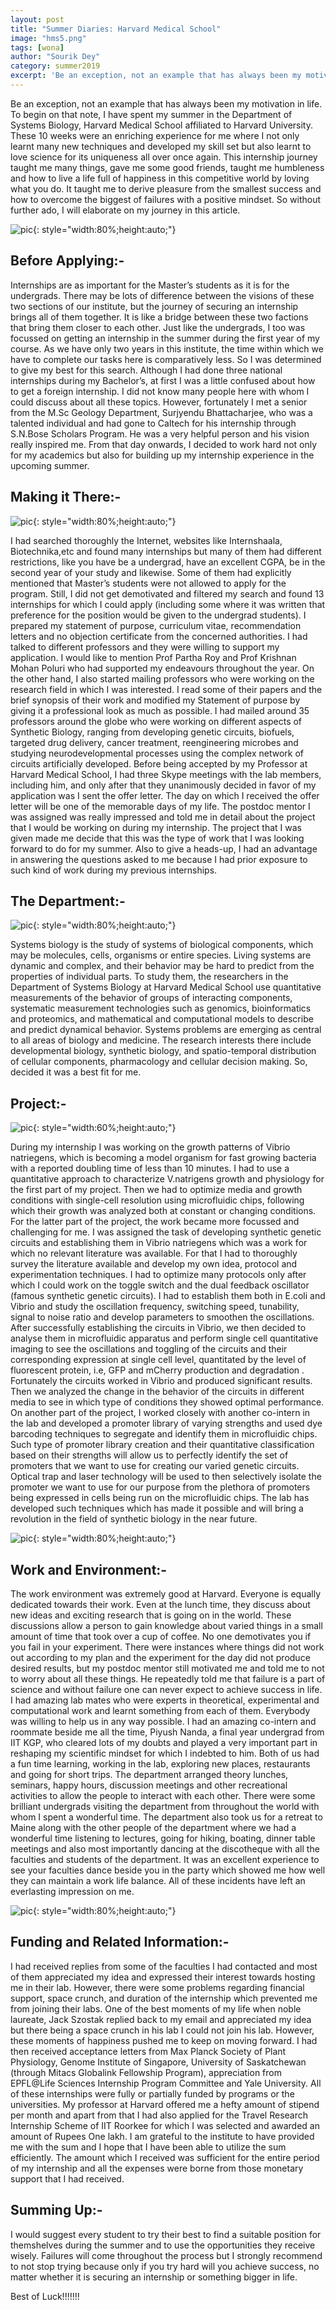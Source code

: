 ```yaml
---
layout: post
title: "Summer Diaries: Harvard Medical School"
image: "hms5.png"
tags: [wona]
author: "Sourik Dey"
category: summer2019
excerpt: 'Be an exception, not an example that has always been my motivation in life. To begin on that note, I have spent my summer in the Department of Systems Biology, Harvard Medical School affiliated to Harvard University.'
---
```


Be an exception, not an example that has always been my motivation in life. To begin on that note, I have spent my summer in the Department of Systems Biology, Harvard Medical School affiliated to Harvard University. These 10 weeks were an enriching experience for me where I not only learnt many new techniques and developed my skill set but also learnt to love science for its uniqueness all over once again. This internship journey taught me many things, gave me some good friends, taught me humbleness and how to live a life full of happiness in this competitive world by loving what you do. It taught me to derive pleasure from the smallest success and how to overcome the biggest of failures with a positive mindset. So without further ado, I will elaborate on my journey in this article.

![pic](/images/posts/hms2.png){: style="width:80%;height:auto;"}


## Before Applying:-

Internships are as important for the Master’s students as it is for the undergrads. There may be lots of difference between the visions of these two sections of our institute, but the journey of securing an internship brings all of them together. It is like a bridge between these two factions that bring them closer to each other. Just like the undergrads, I too was focussed on getting an internship in the summer during the first year of my course. As we have only two years in this institute, the time within which we have to complete our tasks here is comparatively less. So I was determined to give my best for this search. Although I had done three national internships during my Bachelor’s, at first I was a little confused about how to get a foreign internship. I did not know many people here with whom I could discuss about all these topics. However, fortunately I met a senior from the M.Sc Geology Department, Surjyendu Bhattacharjee, who was a talented individual and had gone to Caltech for his internship through S.N.Bose Scholars Program. He was a very helpful person and his vision really inspired me. From that day onwards, I decided to work hard not only for my academics but also for building up my internship experience in the upcoming summer.


## Making it There:-

![pic](/images/posts/hms1.png){: style="width:80%;height:auto;"}

 I had searched thoroughly the Internet, websites like Internshaala, Biotechnika,etc and found many internships but many of them had different restrictions, like you have be a undergrad, have an excellent CGPA, be in the second year of your study and likewise. Some of them had explicitly mentioned that Master’s students were not allowed to apply for the program. Still, I did not get demotivated and filtered my search and found 13 internships for which I could apply (including some where it was written that preference for the position would be given to the undergrad students). I prepared my statement of purpose, curriculum vitae, recommendation letters and no objection certificate from the concerned authorities. I had talked to different professors and they were willing to support my application. I would like to mention Prof Partha Roy and Prof Krishnan Mohan Poluri who had supported my endeavours throughout the year. On the other hand, I also started mailing professors who were working on the research field in which I was interested. I read some of their papers and the brief synopsis of their work and modified my Statement of purpose by giving it a professional look as much as possible. I had mailed around 35 professors around the globe who were working on different aspects of Synthetic Biology, ranging from developing genetic circuits, biofuels, targeted drug delivery, cancer treatment, reengineering microbes and studying neurodevelopmental processes using the complex network of circuits artificially developed. Before being accepted by my Professor at Harvard Medical School, I had three Skype meetings with the lab members, including him, and only after that they unanimously decided in favor of my application was I sent the offer letter. The day on which I received the offer letter will be one of the memorable days of my life. The postdoc mentor I was assigned was really impressed and told me in detail about the project that I would be working on during my internship. The project that I was given made me decide that this was the type of work that I was looking forward to do for my summer. Also to give a heads-up, I had an advantage in answering the questions asked to me because I had prior exposure to such kind of work during my previous internships. 


## The Department:-

![pic](/images/posts/hms6.png){: style="width:80%;height:auto;"}

Systems biology is the study of systems of biological components, which may be molecules, cells, organisms or entire species. Living systems are dynamic and complex, and their behavior may be hard to predict from the properties of individual parts. To study them, the researchers in the Department of Systems Biology at Harvard Medical School use quantitative measurements of the behavior of groups of interacting components, systematic measurement technologies such as genomics, bioinformatics and proteomics, and mathematical and computational models to describe and predict dynamical behavior. Systems problems are emerging as central to all areas of biology and medicine. The research interests there include developmental biology, synthetic biology, and spatio-temporal distribution of cellular components, pharmacology and cellular decision making. So, decided it was a best fit for me.


## Project:-

![pic](/images/posts/hms3.png){: style="width:60%;height:auto;"}

During my internship I was working on the growth patterns of Vibrio natriegens, which is becoming a model organism for fast growing bacteria with a reported doubling time of less than 10 minutes. I had to use a quantitative approach to characterize V.natrigens growth and physiology for the first part of my project. Then we had to optimize media and growth conditions with single-cell resolution using microfluidic chips, following which their growth was analyzed both at constant or changing conditions. For the latter part of the project, the work became more focussed and challenging for me. I was assigned the task of developing synthetic genetic circuits and establishing them in Vibrio natriegens which was a work for which no relevant literature was available. For that I had to thoroughly survey the literature available and develop my own idea, protocol and experimentation techniques. I had to optimize many protocols only after which I could work on the toggle switch and the dual feedback oscillator (famous synthetic genetic circuits). I had to establish them both in E.coli and Vibrio and study the oscillation frequency, switching speed, tunability, signal to noise ratio and develop parameters to smoothen the oscillations. After successfully establishing the circuits in Vibrio, we then decided to analyse them in microfluidic apparatus and perform single cell quantitative imaging to see the oscillations and toggling of the circuits and their corresponding expression at single cell level, quantitated by the level of fluorescent protein, i.e, GFP and mCherry production and degradation . Fortunately the circuits worked in Vibrio and produced significant results. Then we analyzed the change in the behavior of the circuits in different media to see in which type of conditions they showed optimal performance. On another part of the project, I worked closely with another co-intern in the lab and developed a promoter library of varying strengths and used dye barcoding techniques to segregate and identify them in microfluidic chips. Such type of promoter library creation and their quantitative classification based on their strengths will allow us to perfectly identify the set of promoters that we want to use for creating our varied genetic circuits. Optical trap and laser technology will be used to then selectively isolate the promoter we want to use for our purpose from the plethora of promoters being expressed in cells being run on the microfluidic chips. The lab has developed such techniques which has made it possible and will bring a revolution in the field of synthetic biology in the near future.

![pic](/images/posts/hms4.png){: style="width:80%;height:auto;"}


                                                                                                                                                                 
## Work and Environment:-

The work environment was extremely good at Harvard. Everyone is equally dedicated towards their work. Even at the lunch time, they discuss about new ideas and exciting research that is going on in the world. These discussions allow a person to gain knowledge about varied things in a small amount of time that took over a cup of coffee. No one demotivates you if you fail in your experiment. There were instances where things did not work out according to my plan and the experiment for the day did not produce desired results, but my postdoc mentor still motivated me and told me to not to worry about all these things. He repeatedly told me that failure is a part of science and without failure one can never expect to achieve success in life. I had amazing lab mates who were experts in theoretical, experimental and computational work and learnt something from each of them. Everybody was willing to help us in any way possible. I had an amazing co-intern and roommate beside me all the time, Piyush Nanda, a final year undergrad from IIT KGP, who cleared lots of my doubts and played a very important part in reshaping my scientific mindset for which I indebted to him. Both of us had a fun time learning, working in the lab, exploring new places, restaurants and going for short trips. The department arranged theory lunches, seminars, happy hours, discussion meetings and other recreational activities to allow the people to interact with each other. There were some brilliant undergrads visiting the department from throughout the world with whom I spent a wonderful time. The department also took us for a retreat to Maine along with the other people of the department where we had a wonderful time listening to lectures, going for hiking, boating, dinner table meetings and also most importantly dancing at the discotheque with all the faculties and students of the department. It was an excellent experience to see your faculties dance beside you in the party which showed me how well they can maintain a work life balance. All of these incidents have left an everlasting impression on me.

![pic](/images/posts/hms5.png){: style="width:80%;height:auto;"}

## Funding and Related Information:-

I had received replies from some of the faculties I had contacted and most of them appreciated my idea and expressed their interest towards hosting me in their lab. However, there were some problems regarding financial support, space crunch, and duration of the internship which prevented me from joining their labs. One of the best moments of my life when noble laureate, Jack Szostak replied back to my email and appreciated my idea but there being a space crunch in his lab I could not join his lab. However, these moments of happiness pushed me to keep on moving forward. I had then received acceptance letters from Max Planck Society of Plant Physiology, Genome Institute of Singapore, University of Saskatchewan (through Mitacs Globalink Fellowship Program), appreciation from EPFL@Life Sciences Internship Program Committee and Yale University. All of these internships were fully or partially funded by programs or the universities. My professor at Harvard offered me a hefty amount of stipend per month and apart from that I had also applied for the Travel Research Internship Scheme of IIT Roorkee for which I was selected and awarded an amount of Rupees One lakh. I am grateful to the institute to have provided me with the sum and I hope that I have been able to utilize the sum efficiently. The amount which I received was sufficient for the entire period of my internship and all the expenses were borne from those monetary support that I had received.

## Summing Up:-

I would suggest every student to try their best to find a suitable position for themshelves during the summer and to use the opportunities they receive wisely. Failures will come throughout the process but I strongly recommend to not stop trying because only if you try hard will you achieve success, no matter whether it is securing an internship or something bigger in life. 

Best of Luck!!!!!!!




